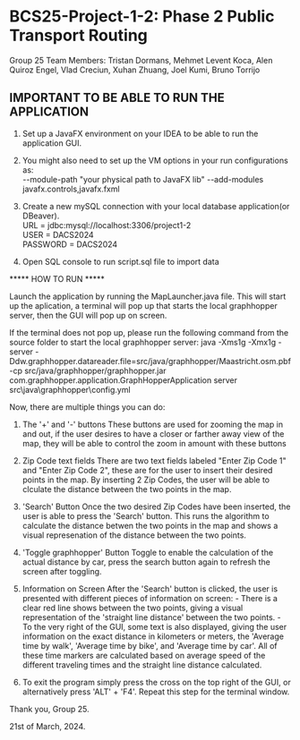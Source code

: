 # BCS25-Project-1-2: Phase 2 Public Transport Routing

Group 25 Team Members: Tristan Dormans, Mehmet Levent Koca, Alen Quiroz Engel, Vlad Creciun, Xuhan Zhuang, Joel Kumi, Bruno Torrijo

## IMPORTANT TO BE ABLE TO RUN THE APPLICATION
1. Set up a JavaFX environment on your IDEA to be able to run the application GUI.

2. You might also need to set up the VM options in your run configurations as:<br>
--module-path "your physical path to JavaFX lib" --add-modules javafx.controls,javafx.fxml

3. Create a new mySQL connection with your local database application(or DBeaver).<br>
URL = jdbc:mysql://localhost:3306/project1-2<br>
USER = DACS2024<br>
PASSWORD = DACS2024<br>

4. Open SQL console to run script.sql file to import data

***** HOW TO RUN *****

Launch the application by running the MapLauncher.java file. This will start up the aplication, a terminal will pop up that starts
the local graphhopper server, then the GUI will pop up on screen.

If the terminal does not pop up, please run the following command from the source folder to start the local graphhopper server: 
java -Xms1g -Xmx1g -server -Ddw.graphhopper.datareader.file=src/java/graphhopper/Maastricht.osm.pbf -cp src/java/graphhopper/graphhopper.jar com.graphhopper.application.GraphHopperApplication server src\\java\\graphhopper\\config.yml

Now, there are multiple things you can do:
1) The '+' and '-' buttons
    These buttons are used for zooming the map in and out, if the user desires to have a closer or farther away view of the map, 
    they will be able to control the zoom in amount with these buttons

2) Zip Code text fields
    There are two text fields labeled "Enter Zip Code 1" and "Enter Zip Code 2", these are for the user to insert their desired points 
    in the map. By inserting 2 Zip Codes, the user will be able to clculate the distance between the two points in the map.

3) 'Search' Button
    Once the two desired Zip Codes have been inserted, the user is able to press the 'Search' button. This runs the algorithm to 
    calculate the distance betwen the two points in the map and shows a visual represenation of the distance between the two points.

4) 'Toggle graphhopper' Button
    Toggle to enable the calculation of the actual distance by car, press the search button again to refresh the screen after toggling.

4) Information on Screen
    After the 'Search' button is clicked, the user is presented with different pieces of information on screen:
        - There is a clear red line shows between the two points, giving a visual representation of the 'straight line distance' between 
        the two points.
        - To the very right of the GUI, some text is also displayed, giving the user information on the exact distance in kilometers 
        or meters, the 'Average time by walk', 'Average time by bike', and 'Average time by car'. All of these time markers are calculated 
        based on average speed of the different traveling times and the straight line distance calculated.

5) To exit the program simply press the cross on the top right of the GUI, or alternatively press 'ALT' + 'F4'. Repeat this step for the terminal window.

Thank you,
Group 25.

21st of March, 2024.
